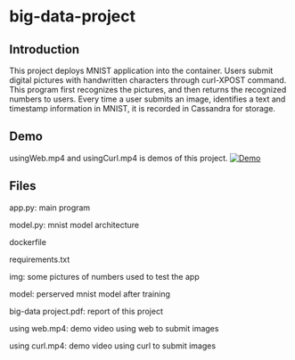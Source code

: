 # big-data-project

## Introduction
This project deploys MNIST application into the container. Users submit digital pictures with handwritten characters through curl-XPOST command. This program first recognizes the pictures, and then returns the recognized numbers to users. Every time a user submits an image, identifies a text and timestamp information in MNIST, it is recorded in Cassandra for storage.

## Demo
usingWeb.mp4 and usingCurl.mp4 is demos of this project.
[![Demo](http://img.youtube.com/vi/T-D1KVIuvjA/0.jpg)](http://v.youku.com/v_show/id_XNDA2MjA1OTk1Mg==.html?spm=a2h3j.8428770.3416059.1)

## Files

app.py: main program

model.py: mnist model architecture

dockerfile

requirements.txt

img: some pictures of numbers used to test the app

model: perserved mnist model after training

big-data project.pdf: report of this project

using web.mp4: demo video using web to submit images

using curl.mp4: demo video using curl to submit images
